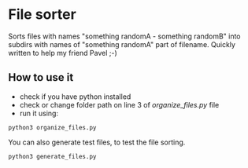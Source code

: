 # File sorter
Sorts files with names "something randomA - something randomB" into subdirs with names of "something randomA" part of filename.
Quickly written to help my friend Pavel ;-)

## How to use it
- check if you have python installed
- check or change folder path on line 3 of *organize_files.py* file
- run it using:
```
python3 organize_files.py
```
You can also generate test files, to test the file sorting.
```
python3 generate_files.py
```
